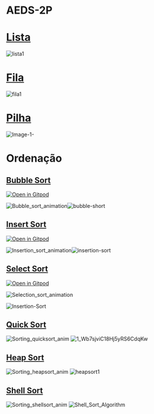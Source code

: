 # AEDS-2P
<h1><a href="https://github.com/lucianobajr/AEDS-2P/tree/master/Lista">Lista</a></h1>

![lista1](https://user-images.githubusercontent.com/45442173/68967703-94834400-07bf-11ea-9b14-331f4e549976.jpg)


<h1><a href="https://github.com/lucianobajr/AEDS-2P/tree/master/Fila">Fila</a></h1>


![fila1](https://user-images.githubusercontent.com/45442173/68967732-a533ba00-07bf-11ea-9dd7-7e4bf67d6916.png)

<h1><a href="https://github.com/lucianobajr/AEDS-2P/tree/master/Pilha">Pilha</a></h1>

![Image-1-](https://user-images.githubusercontent.com/45442173/68967762-bd0b3e00-07bf-11ea-8cf2-a3d8af01db68.png)


<h1>Ordenação</h1>

<h2><a href="https://github.com/lucianobajr/AEDS-2P/tree/master/Ordenacao/Bubble%20Sort">Bubble Sort</a></h2> 

[![Open in Gitpod](https://gitpod.io/button/open-in-gitpod.svg)](https://gitpod.io/#https://github.com/lucianobajr/AEDS-2P/tree/master/Ordenacao/Bubble%20Sort)

![Bubble_sort_animation](https://user-images.githubusercontent.com/45442173/68967793-ceece100-07bf-11ea-8e65-609f0a068cca.gif)![bubble-short](https://user-images.githubusercontent.com/45442173/68967792-ceece100-07bf-11ea-81c2-daef10d9da85.png)



<h2><a href="https://github.com/lucianobajr/AEDS-2P/tree/master/Ordenacao/Insert%20Sort">Insert Sort</a></h2>

[![Open in Gitpod](https://gitpod.io/button/open-in-gitpod.svg)](https://gitpod.io/#https://github.com/lucianobajr/AEDS-2P/tree/master/Ordenacao/Insert%20Sort)

![Insertion_sort_animation](https://user-images.githubusercontent.com/45442173/68967870-f348bd80-07bf-11ea-9dd6-c29f28c516f3.gif)![insertion-sort](https://user-images.githubusercontent.com/45442173/68967866-f0e66380-07bf-11ea-82ea-e55892c84553.jpg)


<h2><a href="https://github.com/lucianobajr/AEDS-2P/tree/master/Ordenacao/Select%20%20Sort">Select Sort</a></h2>

[![Open in Gitpod](https://gitpod.io/button/open-in-gitpod.svg)](https://gitpod.io/#https://github.com/lucianobajr/AEDS-2P/tree/master/Ordenacao/Select%20%20Sort)

![Selection_sort_animation](https://user-images.githubusercontent.com/45442173/68967958-2b500080-07c0-11ea-936e-754157c85e2b.gif)

![Insertion-Sort](https://user-images.githubusercontent.com/45442173/68967960-2c812d80-07c0-11ea-9914-5b27cbad5fe6.jpg)


<h2><a href="https://github.com/lucianobajr/Algorithm-and-Data-Structures-2P/tree/master/Ordenacao/Quick%20Sort">Quick Sort</a></h2>

![Sorting_quicksort_anim](https://user-images.githubusercontent.com/45442173/78571990-44a02a80-77fd-11ea-858e-2e265ada46a5.gif)
![1_Wb7sjviC18Hj5yRS6CdqKw](https://user-images.githubusercontent.com/45442173/78572001-4833b180-77fd-11ea-9f90-00671b1ab62c.jpeg)

<h2><a href="https://github.com/lucianobajr/Algorithm-and-Data-Structures-2P/tree/master/Ordenacao/Heap%20Sort%20">Heap Sort</a></h2>

![Sorting_heapsort_anim](https://user-images.githubusercontent.com/45442173/78572172-7e713100-77fd-11ea-8c38-bdec1dfe464f.gif)
![heapsort1](https://user-images.githubusercontent.com/45442173/78572179-803af480-77fd-11ea-9c00-380661c0af93.png)

<h2><a href="hhttps://github.com/lucianobajr/Algorithm-and-Data-Structures-2P/tree/master/Ordenacao/Shell%20Sort">Shell Sort</a></h2>

![Sorting_shellsort_anim](https://user-images.githubusercontent.com/45442173/78572341-b8423780-77fd-11ea-8af1-4c26a8a0c648.gif)
![Shell_Sort_Algorithm](https://user-images.githubusercontent.com/45442173/78572356-bbd5be80-77fd-11ea-8e2f-dd2c7c36023d.gif)